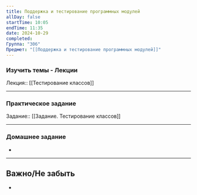 ```yaml
---
title: Поддержка и тестирование программных модулей
allDay: false
startTime: 10:05
endTime: 11:35
date: 2024-10-29
completed: 
Группа: "306"
Предмет: "[[Поддержка и тестирование программных модулей]]"
---
```

### Изучить темы - Лекции

Лекция:: [[Тестирование классов]]

---
### Практическое задание

Задание:: [[Задание. Тестирование классов]]

---
### Домашнее задание

- 

---
## Важно/Не забыть

- 